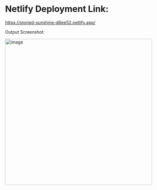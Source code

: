 # Netlify Deployment Link:

https://storied-sunshine-d6ee52.netlify.app/

Output Screenshot:

<img width="479" alt="image" src="https://github.com/user-attachments/assets/133665ab-0f27-422d-9c72-3bd43dc6486a">
